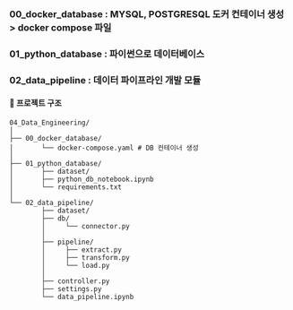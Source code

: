 ### 00_docker_database : MYSQL, POSTGRESQL 도커 컨테이너 생성 > docker compose 파일
### 01_python_database : 파이썬으로 데이터베이스
### 02_data_pipeline : 데이터 파이프라인 개발 모듈

#### 📁 프로젝트 구조
```
04_Data_Engineering/
│
├── 00_docker_database/
│       └── docker-compose.yaml # DB 컨테이너 생성
│
├── 01_python_database/
│       ├── dataset/
│       ├── python_db_notebook.ipynb
│       └── requirements.txt
│
└── 02_data_pipeline/
        ├── dataset/
        ├── db/
        │     └── connector.py
        │
        ├── pipeline/
        │     ├── extract.py
        │     ├── transform.py
        │     └── load.py
        │
        ├── controller.py
        ├── settings.py
        └── data_pipeline.ipynb
```
